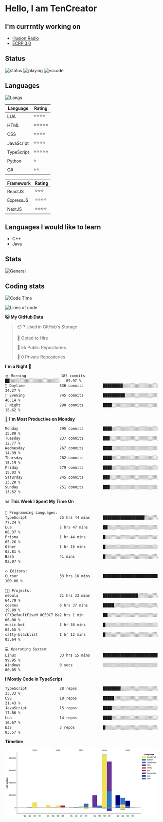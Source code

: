 # Hello, I am TenCreator

## I'm currrntly working on
- [Illusion Radio](https://illusionradio.co.uk/)
- [ECRP 3.0](http://github.com/Emerald-Coast-Roleplay/)

## Status
![status](https://api.statusbadges.me/badge/status/518334475038359555?simple=true&style=for-the-badge)
![playing](https://api.statusbadges.me/badge/playing/518334475038359555?style=for-the-badge)
![vscode](https://api.statusbadges.me/badge/vscode/518334475038359555?style=for-the-badge)

## Languages
![Langs](https://github-readme-stats.vercel.app/api/top-langs/?username=tencreator&layout=compact&theme=radical)


|Language|Rating|
|--------|------|
|LUA|⭐️⭐️⭐️⭐️|
|HTML|⭐️⭐️⭐️⭐️⭐️|
|CSS|⭐️⭐️⭐️⭐️|
|JavaScript|⭐️⭐️⭐️⭐️|
|TypeScript|⭐️⭐️⭐️⭐️⭐️|
|Python|⭐️|
|C#|⭐️⭐️ |

|Framework|Rating|
|--------|------|
|ReactJS|⭐️⭐️⭐|
|ExpressJS|⭐️⭐️⭐️⭐️|
|NextJS|⭐️⭐️⭐⭐️|

## Languages I would like to learn
- C++
- Java

## Stats
![General](https://github-readme-stats.vercel.app/api?username=tencreator&show_icons=true&theme=radical)

## Coding stats

<!--START_SECTION:waka-->
![Code Time](http://img.shields.io/badge/Code%20Time-451%20hrs%2026%20mins-blue)

![Lines of code](https://img.shields.io/badge/From%20Hello%20World%20I%27ve%20Written-1.9%20million%20lines%20of%20code-blue)

**🐱 My GitHub Data** 

> 📦 ? Used in GitHub's Storage 
 > 
> 💼 Opted to Hire
 > 
> 📜 55 Public Repositories 
 > 
> 🔑 0 Private Repositories 
 > 
**I'm a Night 🦉** 

```text
🌞 Morning                185 commits         ██░░░░░░░░░░░░░░░░░░░░░░░   09.97 % 
🌆 Daytime                636 commits         █████████░░░░░░░░░░░░░░░░   34.27 % 
🌃 Evening                745 commits         ██████████░░░░░░░░░░░░░░░   40.14 % 
🌙 Night                  290 commits         ████░░░░░░░░░░░░░░░░░░░░░   15.62 % 
```
📅 **I'm Most Productive on Monday** 

```text
Monday                   295 commits         ████░░░░░░░░░░░░░░░░░░░░░   15.89 % 
Tuesday                  237 commits         ███░░░░░░░░░░░░░░░░░░░░░░   12.77 % 
Wednesday                267 commits         ████░░░░░░░░░░░░░░░░░░░░░   14.39 % 
Thursday                 282 commits         ████░░░░░░░░░░░░░░░░░░░░░   15.19 % 
Friday                   279 commits         ████░░░░░░░░░░░░░░░░░░░░░   15.03 % 
Saturday                 245 commits         ███░░░░░░░░░░░░░░░░░░░░░░   13.20 % 
Sunday                   251 commits         ███░░░░░░░░░░░░░░░░░░░░░░   13.52 % 
```


📊 **This Week I Spent My Time On** 

```text
💬 Programming Languages: 
TypeScript               25 hrs 44 mins      ███████████████████░░░░░░   77.34 % 
Lua                      2 hrs 47 mins       ██░░░░░░░░░░░░░░░░░░░░░░░   08.37 % 
Prisma                   1 hr 44 mins        █░░░░░░░░░░░░░░░░░░░░░░░░   05.26 % 
Other                    1 hr 16 mins        █░░░░░░░░░░░░░░░░░░░░░░░░   03.81 % 
Bash                     41 mins             █░░░░░░░░░░░░░░░░░░░░░░░░   02.07 % 

🔥 Editors: 
Cursor                   33 hrs 16 mins      █████████████████████████   100.00 % 

🐱‍💻 Projects: 
nebula                   21 hrs 33 mins      ████████████████░░░░░░░░░   64.79 % 
cosmos                   6 hrs 37 mins       █████░░░░░░░░░░░░░░░░░░░░   19.89 % 
CFXDefaultFiveM_8C50C7.ba2 hrs 1 min         ██░░░░░░░░░░░░░░░░░░░░░░░   06.08 % 
music-bot                1 hr 30 mins        █░░░░░░░░░░░░░░░░░░░░░░░░   04.55 % 
catty-blacklist          1 hr 12 mins        █░░░░░░░░░░░░░░░░░░░░░░░░   03.64 % 

💻 Operating System: 
Linux                    33 hrs 15 mins      █████████████████████████   99.95 % 
Windows                  0 secs              ░░░░░░░░░░░░░░░░░░░░░░░░░   00.05 % 
```

**I Mostly Code in TypeScript** 

```text
TypeScript               28 repos            ████████░░░░░░░░░░░░░░░░░   33.33 % 
CSS                      18 repos            █████░░░░░░░░░░░░░░░░░░░░   21.43 % 
JavaScript               15 repos            ████░░░░░░░░░░░░░░░░░░░░░   17.86 % 
Lua                      14 repos            ████░░░░░░░░░░░░░░░░░░░░░   16.67 % 
EJS                      3 repos             █░░░░░░░░░░░░░░░░░░░░░░░░   03.57 % 
```



**Timeline**

![Lines of Code chart](https://raw.githubusercontent.com/tencreator/tencreator/main/assets/bar_graph.png)


<!--END_SECTION:waka-->
